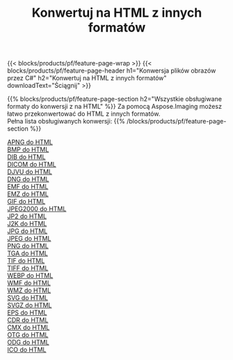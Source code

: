﻿---
title: Konwertuj na HTML z innych formatów 
weight: 3920
url: /pl/net/conversion/to/html 
lang: pl
langdirlevel: 2
locales: zh-hans,ja,it,ru,de,es,fr,nl,id,lt,pl,pt,vi,tr,ko,zh-hant,ar,hi,th,sv,cs,uk,he
description: Za pomocą Aspose.Imaging możesz łatwo przekonwertować do HTML z innych formatów
---

{{< blocks/products/pf/feature-page-wrap >}}
{{< blocks/products/pf/feature-page-header h1="Konwersja plików obrazów przez C#" h2="Konwertuj na HTML z innych formatów" downloadText="Ściągnij" >}}


{{% blocks/products/pf/feature-page-section  h2="Wszystkie obsługiwane formaty do konwersji z na HTML" %}}
Za pomocą Aspose.Imaging możesz łatwo przekonwertować do HTML z innych formatów.
<br/>
Pełna lista obsługiwanych konwersji:
{{% /blocks/products/pf/feature-page-section %}}
<div class="container-fluid productfamilypage bg-gray">
    <div class="convertypes bg-gray agp-content section">
        <div class="container">
		<div class="row other-converters">
		    <div class='col-md-2 other-converter remove-lp remove-rp'><a href="/imaging/pl/net/conversion/apng-to-html" >APNG do HTML</a></div>
<div class='col-md-2 other-converter remove-lp remove-rp'><a href="/imaging/pl/net/conversion/bmp-to-html" >BMP do HTML</a></div>
<div class='col-md-2 other-converter remove-lp remove-rp'><a href="/imaging/pl/net/conversion/dib-to-html" >DIB do HTML</a></div>
<div class='col-md-2 other-converter remove-lp remove-rp'><a href="/imaging/pl/net/conversion/dicom-to-html" >DICOM do HTML</a></div>
<div class='col-md-2 other-converter remove-lp remove-rp'><a href="/imaging/pl/net/conversion/djvu-to-html" >DJVU do HTML</a></div>
<div class='col-md-2 other-converter remove-lp remove-rp'><a href="/imaging/pl/net/conversion/dng-to-html" >DNG do HTML</a></div>
<div class='col-md-2 other-converter remove-lp remove-rp'><a href="/imaging/pl/net/conversion/emf-to-html" >EMF do HTML</a></div>
<div class='col-md-2 other-converter remove-lp remove-rp'><a href="/imaging/pl/net/conversion/emz-to-html" >EMZ do HTML</a></div>
<div class='col-md-2 other-converter remove-lp remove-rp'><a href="/imaging/pl/net/conversion/gif-to-html" >GIF do HTML</a></div>
<div class='col-md-2 other-converter remove-lp remove-rp'><a href="/imaging/pl/net/conversion/jpeg2000-to-html" >JPEG2000 do HTML</a></div>
<div class='col-md-2 other-converter remove-lp remove-rp'><a href="/imaging/pl/net/conversion/jp2-to-html" >JP2 do HTML</a></div>
<div class='col-md-2 other-converter remove-lp remove-rp'><a href="/imaging/pl/net/conversion/j2k-to-html" >J2K do HTML</a></div>
<div class='col-md-2 other-converter remove-lp remove-rp'><a href="/imaging/pl/net/conversion/jpg-to-html" >JPG do HTML</a></div>
<div class='col-md-2 other-converter remove-lp remove-rp'><a href="/imaging/pl/net/conversion/jpeg-to-html" >JPEG do HTML</a></div>
<div class='col-md-2 other-converter remove-lp remove-rp'><a href="/imaging/pl/net/conversion/png-to-html" >PNG do HTML</a></div>
<div class='col-md-2 other-converter remove-lp remove-rp'><a href="/imaging/pl/net/conversion/tga-to-html" >TGA do HTML</a></div>
<div class='col-md-2 other-converter remove-lp remove-rp'><a href="/imaging/pl/net/conversion/tif-to-html" >TIF do HTML</a></div>
<div class='col-md-2 other-converter remove-lp remove-rp'><a href="/imaging/pl/net/conversion/tiff-to-html" >TIFF do HTML</a></div>
<div class='col-md-2 other-converter remove-lp remove-rp'><a href="/imaging/pl/net/conversion/webp-to-html" >WEBP do HTML</a></div>
<div class='col-md-2 other-converter remove-lp remove-rp'><a href="/imaging/pl/net/conversion/wmf-to-html" >WMF do HTML</a></div>
<div class='col-md-2 other-converter remove-lp remove-rp'><a href="/imaging/pl/net/conversion/wmz-to-html" >WMZ do HTML</a></div>
<div class='col-md-2 other-converter remove-lp remove-rp'><a href="/imaging/pl/net/conversion/svg-to-html" >SVG do HTML</a></div>
<div class='col-md-2 other-converter remove-lp remove-rp'><a href="/imaging/pl/net/conversion/svgz-to-html" >SVGZ do HTML</a></div>
<div class='col-md-2 other-converter remove-lp remove-rp'><a href="/imaging/pl/net/conversion/eps-to-html" >EPS do HTML</a></div>
<div class='col-md-2 other-converter remove-lp remove-rp'><a href="/imaging/pl/net/conversion/cdr-to-html" >CDR do HTML</a></div>
<div class='col-md-2 other-converter remove-lp remove-rp'><a href="/imaging/pl/net/conversion/cmx-to-html" >CMX do HTML</a></div>
<div class='col-md-2 other-converter remove-lp remove-rp'><a href="/imaging/pl/net/conversion/otg-to-html" >OTG do HTML</a></div>
<div class='col-md-2 other-converter remove-lp remove-rp'><a href="/imaging/pl/net/conversion/odg-to-html" >ODG do HTML</a></div>
<div class='col-md-2 other-converter remove-lp remove-rp'><a href="/imaging/pl/net/conversion/ico-to-html" >ICO do HTML</a></div>
                </div>
        </div>
    </div>
</div>
<br/>

